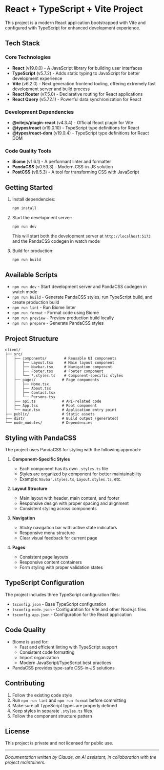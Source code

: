 # React + TypeScript + Vite Project

This project is a modern React application bootstrapped with Vite and configured with TypeScript for enhanced development experience.

## Tech Stack

### Core Technologies
- **React** (v19.0.0) - A JavaScript library for building user interfaces
- **TypeScript** (v5.7.2) - Adds static typing to JavaScript for better development experience
- **Vite** (v6.2.0) - Next generation frontend tooling, offering extremely fast development server and build process
- **React Router** (v7.5.0) - Declarative routing for React applications
- **React Query** (v5.72.1) - Powerful data synchronization for React

### Development Dependencies
- **@vitejs/plugin-react** (v4.3.4) - Official React plugin for Vite
- **@types/react** (v19.0.10) - TypeScript type definitions for React
- **@types/react-dom** (v19.0.4) - TypeScript type definitions for React DOM

### Code Quality Tools
- **Biome** (v1.6.1) - A performant linter and formatter
- **PandaCSS** (v0.53.3) - Modern CSS-in-JS solution
- **PostCSS** (v8.5.3) - A tool for transforming CSS with JavaScript

## Getting Started

1. Install dependencies:
   ```bash
   npm install
   ```

2. Start the development server:
   ```bash
   npm run dev
   ```
   This will start both the development server at `http://localhost:5173` and the PandaCSS codegen in watch mode

3. Build for production:
   ```bash
   npm run build
   ```

## Available Scripts

- `npm run dev` - Start development server and PandaCSS codegen in watch mode
- `npm run build` - Generate PandaCSS styles, run TypeScript build, and create production build
- `npm run lint` - Run Biome linter
- `npm run format` - Format code using Biome
- `npm run preview` - Preview production build locally
- `npm run prepare` - Generate PandaCSS styles

## Project Structure

```
client/
├── src/
│   ├── components/        # Reusable UI components
│   │   ├── Layout.tsx     # Main layout component
│   │   ├── Navbar.tsx     # Navigation component
│   │   ├── Footer.tsx     # Footer component
│   │   └── *.styles.ts    # Component-specific styles
│   ├── pages/            # Page components
│   │   ├── Home.tsx
│   │   ├── About.tsx
│   │   ├── Contact.tsx
│   │   └── Persons.tsx
│   ├── api.ts            # API-related code
│   ├── App.tsx           # Root component
│   └── main.tsx          # Application entry point
├── public/               # Static assets
├── dist/                 # Build output (generated)
└── node_modules/         # Dependencies
```

## Styling with PandaCSS

The project uses PandaCSS for styling with the following approach:

1. **Component-Specific Styles**
   - Each component has its own `.styles.ts` file
   - Styles are organized by component for better maintainability
   - Example: `Navbar.styles.ts`, `Layout.styles.ts`, etc.

2. **Layout Structure**
   - Main layout with header, main content, and footer
   - Responsive design with proper spacing and alignment
   - Consistent styling across components

3. **Navigation**
   - Sticky navigation bar with active state indicators
   - Responsive menu structure
   - Clear visual feedback for current page

4. **Pages**
   - Consistent page layouts
   - Responsive content containers
   - Form styling with proper validation states

## TypeScript Configuration

The project includes three TypeScript configuration files:
- `tsconfig.json` - Base TypeScript configuration
- `tsconfig.node.json` - Configuration for Vite and other Node.js files
- `tsconfig.app.json` - Configuration for the React application

## Code Quality

- Biome is used for:
  - Fast and efficient linting with TypeScript support
  - Consistent code formatting
  - Import organization
  - Modern JavaScript/TypeScript best practices
- PandaCSS provides type-safe CSS-in-JS solutions

## Contributing

1. Follow the existing code style
2. Run `npm run lint` and `npm run format` before committing
3. Make sure all TypeScript types are properly defined
4. Keep styles in separate `.styles.ts` files
5. Follow the component structure pattern

## License

This project is private and not licensed for public use.

---
*Documentation written by Claude, an AI assistant, in collaboration with the project maintainers.*
